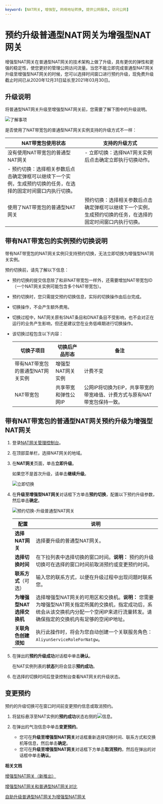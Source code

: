 ```yaml
---
keyword: [NAT网关, 增强型, 网络地址转换, 提供公网服务, 访问公网]
---
```


# 预约升级普通型NAT网关为增强型NAT网关

增强型NAT网关在普通型NAT网关的技术架构上做了升级，具有更优的弹性和更强的稳定性，使您更好的管理公网访问流量。当您不能立即完成普通型NAT网关升级至增强型NAT网关的时候，您可以选择时间窗口进行预约升级，现免费升级截止时间已从2020年12月31日延长至2021年03月30日。

## 升级说明

将普通型NAT网关升级至增强型NAT网关前，您需要了解下图中的升级说明。

![了解事项](https://static-aliyun-doc.oss-accelerate.aliyuncs.com/assets/img/zh-CN/6333659951/p147943.png)

是否使用了NAT带宽包的普通型NAT网关实例支持的升级方式不一样：

|NAT带宽包使用状态|支持的升级方式|
|----------|-------|
|没有使用NAT带宽包的普通型NAT网关|-   立即切换：选择NAT网关实例后点击确定立即执行切换动作。
-   预约切换：选择相关参数后点击确定弹框可以继续下一个实例，生成预约切换的任务，在选择的固定时间窗口内执行切换。 |
|使用了NAT带宽包的普通型NAT网关|预约切换：选择相关参数后点击确定弹框可以继续下一个实例，生成预约切换的任务，在选择的固定时间窗口内执行切换。 |

## 带有NAT带宽包的实例预约切换说明

带有NAT带宽包的NAT网关实例只支持预约切换，无法立即切换为增强型NAT网关实例。

预约切换前，请先了解以下信息：

-   预约切换的提交信息除了和非NAT带宽包一样外，还需要增加NAT带宽包ID（一个NAT网关实例可能包含多个NAT带宽包）。
-   预约切换时，您只需提交预约切换信息，实际的切换操作由后台完成。
-   切换操作，不会产生额外费用。
-   切换过程中，NAT网关原有SNAT条目和DNAT条目不受影响，也不会对正在运行的业务产生影响，但还是建议您在业务低峰期进行切换操作。
-   该切换过程包含以下内容：

    |切换子项目|切换后产品形态|备注|
    |-----|-------|--|
    |带有NAT带宽包的普通型NAT网关实例|增强型NAT网关实例|计费不变|
    |NAT带宽包|共享带宽和弹性公网IP|公网IP将切换为EIP，共享带宽的带宽峰值、计费方式与原有NAT带宽包保持一致。|


## 带有NAT带宽包的普通型NAT网关预约升级为增强型NAT网关

1.  登录[NAT网关管理控制台](https://vpc.console.aliyun.com/nat)。

2.  在顶部菜单栏，选择NAT网关的地域。

3.  在**NAT网关**页面，单击**立即升级**。

    如果您不是首次升级，请单击**继续升级**。

    ![立即切换](https://static-aliyun-doc.oss-accelerate.aliyuncs.com/assets/img/zh-CN/7856431061/p146934.png)

4.  在**升级至增强型NAT网关**对话框下方单击**预约切换**，配置以下预约升级参数，然后单击**确定**。

    ![预约切换-升级普通型NAT网关](https://static-aliyun-doc.oss-accelerate.aliyuncs.com/assets/img/zh-CN/2183540161/p213058.png)

    |配置|说明|
    |--|--|
    |**选择NAT网关**|选择要升级的普通型NAT网关。|
    |**选择切换时间**|在下拉列表中选择切换的窗口时间。**说明：** 预约的升级切换可在选择的窗口时间前取消预约或变更预约时间。 |
    |**联系方式**（可选）|输入您的联系方式，以便在升级过程中出现问题时联系您。|
    |**为增强型NAT选择交换机**|选择增强型NAT网关的可用区和交换机。**说明：** 您需要为增强型NAT网关指定所属的交换机，指定成功后，系统会从该交换机内分配一个空闲IP来进行流量转发。请确保指定的交换机内有足够的空闲IP地址。 |
    |**关联角色创建须知**|执行此操作时，将会为您自动创建一个关联服务角色：`AliyunServiceRoleForNatgw`。|

5.  在弹出的**预约升级成功**对话框中单击**确认**。

    在NAT实例列表的**状态**列将会显示**预约成功**。

6.  在选择的切换时间后登录控制台查看NAT网关的升级状态。


## 变更预约

预约的升级切换可在窗口时间前变更预约信息或取消预约。

1.  将鼠标悬浮至NAT实例的**预约成功**状态右侧的![信息](https://static-aliyun-doc.oss-accelerate.aliyuncs.com/assets/img/zh-CN/2535540161/p213066.png)。

2.  在弹出的气泡信息中单击**变更预约**。

    -   您可在**升级至增强型NAT网关**对话框重新选择切换时间、联系方式和交换机等信息，然后单击**确定**。
    -   您可在**升级至增强型NAT网关**对话框下方单击**取消预约**，然后在弹出的对话框中单击**确认**。

**相关文档**  


[增强型NAT网关（新推出）](/cn.zh-CN/网关类型/增强型NAT网关（新推出）.md)

[增强型NAT网关和普通型NAT网关对比](/cn.zh-CN/网关类型/增强型NAT网关和普通型NAT网关对比.md)

[自助升级普通型NAT网关为增强型NAT网关](/cn.zh-CN/网关类型/自助升级普通型NAT网关为增强型NAT网关.md)

